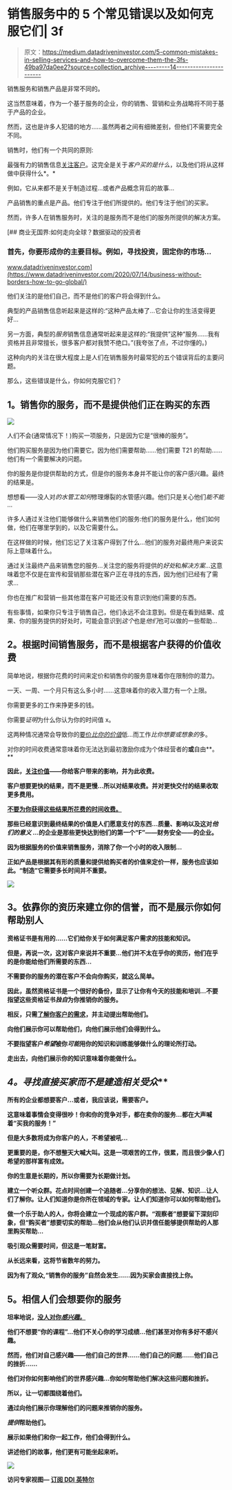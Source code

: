 # 销售服务中的 5 个常见错误以及如何克服它们| 3f

> 原文：<https://medium.datadriveninvestor.com/5-common-mistakes-in-selling-services-and-how-to-overcome-them-the-3fs-49ba97da0ee2?source=collection_archive---------14----------------------->

销售服务和销售产品是非常不同的。

这当然意味着，作为一个基于服务的企业，你的销售、营销和业务战略将不同于基于产品的企业。

然而，这也是许多人犯错的地方……虽然两者之间有细微差别，但他们不需要完全不同。

销售时，他们有一个共同的原则:

最强有力的销售信息[关注客户](https://the3fs.com/control-financial-security/)。这完全是关于*客户买的是什么*，以及他们将从这样做中获得什么*。*

例如，它从来都不是关于制造过程…或者产品概念背后的故事…

产品销售的重点是产品。他们专注于他们所提供的。他们专注于他们的买家。

然而，许多人在销售服务时，关注的是服务而不是他们的服务所提供的解决方案。

[](https://www.datadriveninvestor.com/2020/07/14/business-without-borders-how-to-go-global/) [## 商业无国界:如何走向全球？数据驱动的投资者

### 首先，你要形成你的主要目标。例如，寻找投资，固定你的市场…

www.datadriveninvestor.com](https://www.datadriveninvestor.com/2020/07/14/business-without-borders-how-to-go-global/) 

他们关注的是他们自己，而不是他们的客户将会得到什么。

典型的产品销售信息听起来是这样的:“这种产品太棒了…它会让你的生活变得更好…

另一方面，典型的*服务*销售信息通常听起来是这样的:“我提供”这种“服务……我有资格并且非常擅长，很多客户都对我赞不绝口。”(我夸张了点，不过你懂的。)

这种向内的关注在很大程度上是人们在销售服务时最常犯的五个错误背后的主要问题。

那么，这些错误是什么，你如何克服它们？

## **1。销售你的服务，而不是提供他们正在购买的东西**

![](img/84482a912ef8fbf7bcea0841e892ee78.png)

人们不会(通常情况下！)购买一项服务，只是因为它是“很棒的服务”。

他们购买服务是因为他们需要它。因为他们需要帮助……他们需要 T21 的帮助……他们有一个需要解决的问题。

你的服务是你提供帮助的方式，但是你的服务本身并不能让你的客户感兴趣。最终的结果是。

想想看——没人对*的水管工如何*修理爆裂的水管感兴趣。他们只是关心他们*能不能* …

许多人通过关注他们能够做什么来销售他们的服务:他们的服务是什么，他们如何做，他们在哪里学到的，以及它需要什么。

在这样做的时候，他们忘记了关注客户得到了什么…他们的服务对最终用户来说实际上意味着什么。

通过关注最终产品来销售您的服务…关注您的服务将提供的*好处*和*解决方案*…这意味着您不仅是在宣传和营销那些潜在客户正在寻找的东西，因为他们已经有了需求…

你也在推广和营销一些其他潜在客户可能还没有意识到他们需要的东西。

有些事情，如果你只专注于销售自己，他们永远不会注意到。但是在看到结果、成果、你的服务提供的好处时，可能会意识到*这个*也是*他们*也可以做的一些帮助…

## **2。根据时间销售服务，而不是根据客户获得的价值收费**

简单地说，根据你花费的时间来定价和销售你的服务意味着你在限制你的潜力。

一天、一周、一个月只有这么多小时……这意味着你的收入潜力有一个上限。

你需要更多的工作来挣更多的钱。

你需要*证明*为什么你认为你的时间值 x。

这两种情况通常会导致你的[要价*比你的价值*](https://the3fs.com/charge-higher-rates/)低…而工作*比你想要或想象的*多。

对你的时间收费通常意味着你无法达到最初激励你成为个体经营者的[](https://the3fs.com/the-financial-security-program/)**或**自由**。**

**因此，[关注价值](https://the3fs.com/jack-and-jill/)——你给客户带来的影响，并为此收费。**

**客户想要更快的结果，而不是更慢…所以对结果收费。并对更快交付的结果收取更多费用。**

**[不要为你获得这些结果所花费的时间收费。](https://the3fs.com/stop-charging-hourly-rate/)**

**那些已经意识到最终结果的价值是人们愿意支付的东西…质量、影响以及这对*他们的意义* …的企业是那些更快达到他们的第一个“F”——财务安全——的企业。**

**因为根据服务的价值来销售服务，消除了你一个小时的收入限制…**

**正如产品是根据其有形的质量和提供给购买者的价值来定价一样，服务也应该如此。“制造”它需要多长时间并不重要。**

**[![](img/283f12e018b9a9aac344978aa23d7ec4.png)](http://the3fs.com/get-paid-for-value?utm_source=Medium&utm_medium=Articles&utm_campaign=5DC)**

## ****3。依靠你的资历来建立你的信誉，而不是展示你如何帮助别人****

**资格证书是有用的……它们给你关于如何满足客户需求的技能和知识。**

**但是，再说一次，这对客户来说并不重要…他们并不太在乎你的资历，他们在乎的是你能给他们所需要的东西…**

**不需要你的服务的潜在客户不会向你购买，就这么简单。**

**因此，虽然资格证书是一个很好的备份，显示了让你有今天的技能和培训…不要指望这些资格证书*独自*为你推销你的服务。**

**相反，只需[了解你客户的需求](https://the3fs.com/control-financial-security/)，并主动提出帮助他们。**

**向他们展示你可以帮助他们，向他们展示他们会得到什么。**

**不要指望客户*希望*被你*可能*用你的知识和训练能够做什么的理论所打动。**

**走出去，向他们展示你的知识意味着你能做什么。**

## ****4。寻找直接买家而不是建造*相关受众*****

**所有的企业都想要客户…或者，我应该说，需要客户。**

**这意味着事情会变得很吵！你和你的竞争对手，都在卖你的服务…都在大声喊着“买我的服务！”**

**但是大多数将成为你客户的人，不希望被吼…**

**更重要的是，你不想整天大喊大叫。这是一项艰苦的工作，很累，而且很少像人们希望的那样富有成效。**

**你的生意是长期的，所以你需要为长期做计划。**

**建立一个听众群。花点时间创建一个追随者…分享你的想法、见解、知识…让人们了解你。让人们知道你是你所在领域的专家。让人们知道你可以如何帮助他们。**

**做一个乐于助人的人，你将会建立一个现成的客户群。“观察者”想要留下深刻印象，但“购买者”想要切实的帮助…他们会从他们认识并信任能够提供帮助的人那里购买帮助…**

**吸引观众需要时间，但这是一笔财富。**

**从长远来看，这将节省数年的努力。**

**因为有了观众,“销售你的服务”自然会发生……因为买家会直接找上你。**

## ****5。相信人们会想要你的服务****

**坦率地说，[没人对你*感兴趣。*](https://strategicmentors.co.uk/why-your-audience-arent-focused-on-you/)**

**他们不想要“你的课程”…他们不关心你的学习成绩…他们甚至对你有多好不感兴趣。**

**然而，他们对自己感兴趣——他们自己的世界……他们自己的问题……他们自己的挫折……**

**他们对你如何影响他们的世界感兴趣…你如何帮助他们解决这些问题和挫折。**

**所以，**让一切都围绕着他们。****

**通过向他们展示你理解他们的问题来推销你的服务。**

***提供*帮助他们。**

**展示如果他们和你一起工作，他们会得到什么。**

**讲述他们的故事，他们更有可能坐起来听。**

**[![](img/021e1aeaff897843d80894463dbc4b15.png)](http://the3fs.com/get-paid-for-value?utm_source=Medium&utm_medium=Articles&utm_campaign=5DC)**

****访问专家视图—** [**订阅 DDI 英特尔**](https://datadriveninvestor.com/ddi-intel)**